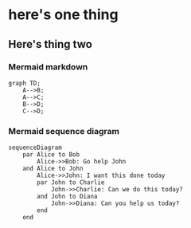 # here's one thing
## Here's thing two
### Mermaid markdown

```mermaid
graph TD;
    A-->B;
    A-->C;
    B-->D;
    C-->D;
```

### Mermaid sequence diagram
```mermaid
sequenceDiagram
    par Alice to Bob
        Alice->>Bob: Go help John
    and Alice to John
        Alice->>John: I want this done today
        par John to Charlie
            John->>Charlie: Can we do this today?
        and John to Diana
            John->>Diana: Can you help us today?
        end
    end
```